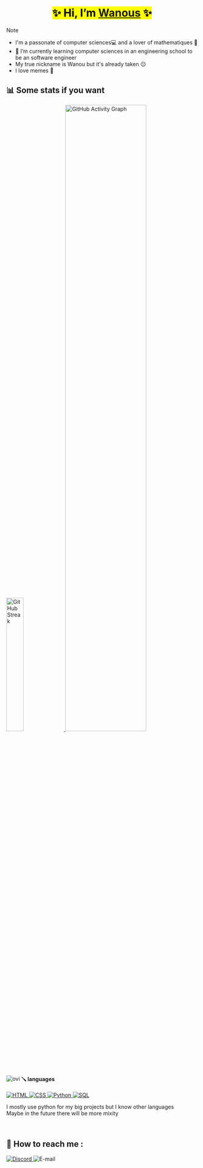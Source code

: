<div align="center"><h1><mark><bold>✨ Hi, I’m <a href="https://github.com/Wanous">Wanous</a> ✨</bold></mark></h1></div>

> [!NOTE]  
>- I'm a passonate of computer sciences💻 and a lover of mathematiques 📏
>- 🌱 I’m currently learning computer sciences in an engineering school to be an software engineer
>- My true nickname is Wanou but it's already taken 😑
>- I love memes 📎

## 📊 Some stats if you want
<div align="left">
    <a href="https://git.io/streak-stats">
      <img src="https://github-readme-streak-stats.herokuapp.com?user=Wanous&theme=dark&card_width=30&hide_current_streak=true&hide_longest_streak=true" alt="GitHub Streak" height="30%"/>
    </a>
    <a href="#gh-dark-mode-only">
        <img src="https://github-readme-activity-graph.vercel.app/graph?username=Wanous&theme=github-dark&point=00000000&radius=10#gh-dark-mode-only" alt="GitHub Activity Graph" width="65%">
    </a>
</div >

<div >
<img src="https://github-readme-stats.vercel.app/api/top-langs?username=Wanous&show_icons=true&locale=en&layout=compact&theme=chartreuse-dark" alt="ovi" align="left"/>

<h4>🪛 languages </h4>
<a href="#gh-dark-mode-only">
        <img alt="HTML" src="https://img.shields.io/badge/HTML5-050505?style=for-the-badge&logo=html5#gh-dark-mode-only">
</a>
<a href="#gh-dark-mode-only">
         <img alt="CSS" src="https://img.shields.io/badge/CSS3-050505?style=for-the-badge&logo=css3&logoColor=1572B6#gh-dark-mode-only">
</a>
<a href="#gh-dark-mode-only">
         <img alt="Python" src="https://img.shields.io/badge/Python-050505?style=for-the-badge&logo=python&logoColor=FFF824#gh-dark-mode-only">
</a>
<a href="#gh-dark-mode-only">
        <img alt="SQL" src="https://img.shields.io/badge/SQL-050505?style=for-the-badge&logo=sqlite&logoColor=969696#gh-dark-mode-only">
</a> 
</div>

 I mostly use python for my big projects but I know other languages                               
 Maybe in the future there will be more mixity 

<br>
   
## 💬 How to reach me :
<div align = "left">
        <a href="https://discordapp.com/users/614242668318425116" target="_blank">
                <img src="https://img.shields.io/badge/Discord-7289DA?style=for-the-badge&logo=discord&logoColor=white" alt="Discord">
        </a>
        <img src="https://img.shields.io/badge/Mail-wanous351@gmail.com-red?style=for-the-badge&logoSize=10px" alt="E-mail">
</div>


